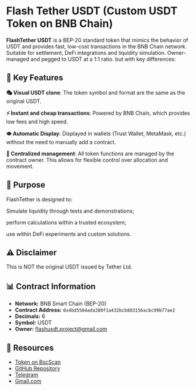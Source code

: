 # Flash Tether USDT (Custom USDT Token on BNB Chain)

**FlashTether USDT** is a BEP-20 standard token that mimics the behavior of USDT and provides fast, low-cost transactions in the BNB Chain network. Suitable for settlement, DeFi integrations and liquidity simulation. Owner-managed and pegged to USDT at a 1:1 ratio. but with key differences:

## 🔐 Key Features

**🎭 Visual USDT clone**:
The token symbol and format are the same as the original USDT.

**⚡ Instant and cheap transactions**:
Powered by BNB Chain, which provides low fees and high speed.

**👁️ Automatic Display**:
Displayed in wallets (Trust Wallet, MetaMask, etc.) without the need to manually add a contract.

**🧠 Centralized management**:
All token functions are managed by the contract owner. This allows for flexible control over allocation and movement.

## 🧪 Purpose
FlashTether is designed to:

Simulate liquidity through tests and demonstrations;

perform calculations within a trusted ecosystem;

use within DeFi experiments and custom solutions.

## ⚠️ Disclaimer

This is NOT the original USDT issued by Tether Ltd.  


## 📊 Contract Information

- **Network:** BNB Smart Chain (BEP-20)
- **Contract Address:** `0x4bd5504ada380f1a432bcb883156acbc99b77ae2`
- **Decimals:** 6
- **Symbol:** USDT
- **Owner:** flashusdt.project@gmail.com


## 🔗 Resources

- [Token on BscScan](https://bscscan.com/token/0x4bd5504ada380f1a432bcb883156acbc99b77ae2)
- [GitHub Repository](https://github.com/remember711/flashusdt)
- [Telegram](https://t.me/FlaaashUSDT)
- [Gmail.com](flashusdt.project@gmail.com)
